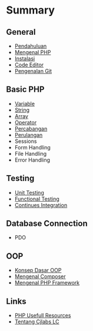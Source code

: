 # Summary

## General
* [Pendahuluan](README.md)
* [Mengenal PHP](mengenal-php.md)
* [Instalasi](id/README.md)
* [Code Editor](code-editor-ide.md)
* [Pengenalan Git](git-basic.md)

## Basic PHP
* [Variable](variable.md)
* [String](string.md)
* [Array](array.md)
* [Operator](operator.md)
* [Percabangan](percabangan.md)
* [Perulangan](perulangan.md)
* Sessions
* Form Handling
* File Handling
* Error Handling

## Testing
* [Unit Testing](unit-testing.md)
* [Functional Testing](functional-testing.md)
* [Continues Integration](continues-integration.md)

## Database Connection
* PDO

## OOP
* [Konsep Dasar OOP](konsep-dasar-oop.md)
* [Mengenal Composer](mengenal-composer.md)
* [Mengenal PHP Framework](mengenal-php-framework.md)

## Links
* [PHP Usefull Resources](links.md)
* [Tentang Cjlabs LC](tentang-cjlabs.md)

